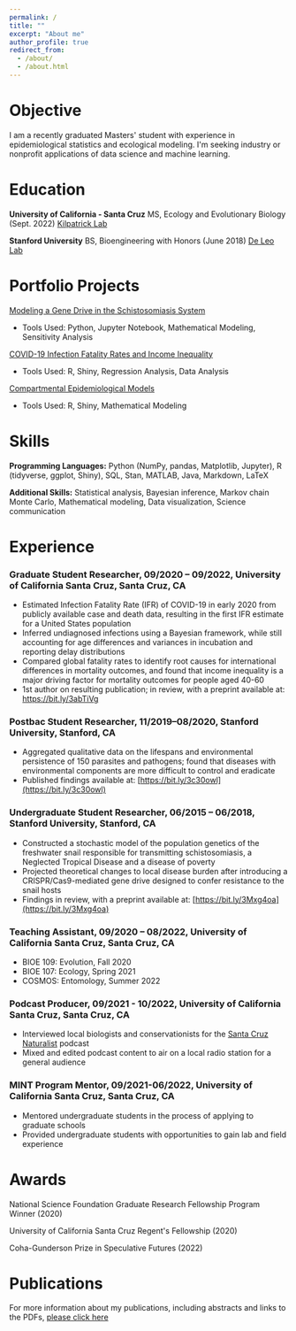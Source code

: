 ```yaml
---
permalink: /
title: ""
excerpt: "About me"
author_profile: true
redirect_from: 
  - /about/
  - /about.html
---
```


# Objective
I am a recently graduated Masters' student with experience in epidemiological statistics and ecological modeling. I'm seeking industry or nonprofit applications of data science and machine learning.

# Education

**University of California - Santa Cruz**
MS, Ecology and Evolutionary Biology (Sept. 2022)
[Kilpatrick Lab](https://kilpatrick.eeb.ucsc.edu/)

**Stanford University**
BS, Bioengineering with Honors (June 2018)
[De Leo Lab](https://deleolab.stanford.edu/)

# Portfolio Projects

[Modeling a Gene Drive in the Schistosomiasis System](https://chloerickards.github.io/genedrive/)

* Tools Used: Python, Jupyter Notebook, Mathematical Modeling, Sensitivity Analysis

[COVID-19 Infection Fatality Rates and Income Inequality](https://chloerickards.shinyapps.io/Covid19/)

* Tools Used: R, Shiny, Regression Analysis, Data Analysis

[Compartmental Epidemiological Models](https://chloerickards.shinyapps.io/diseasemodels/)

* Tools Used: R, Shiny, Mathematical Modeling

# Skills

**Programming Languages:** Python (NumPy, pandas, Matplotlib, Jupyter), R (tidyverse, ggplot, Shiny), SQL, Stan, MATLAB, Java, Markdown, LaTeX

**Additional Skills:** Statistical analysis, Bayesian inference, Markov chain Monte Carlo, Mathematical modeling, Data visualization, Science communication

# Experience

### Graduate Student Researcher, 09/2020 – 09/2022, University of California Santa Cruz, Santa Cruz, CA
*	Estimated Infection Fatality Rate (IFR) of COVID-19 in early 2020 from publicly available case and death data, resulting in the first IFR estimate for a United States population
* Inferred undiagnosed infections using a Bayesian framework, while still accounting for age differences and variances in incubation and reporting delay distributions
*	Compared global fatality rates to identify root causes for international differences in mortality outcomes, and found that income inequality is a major driving factor for mortality outcomes for people aged 40-60
*	1st author on resulting publication; in review, with a preprint available at: https://bit.ly/3abTiVg 

### Postbac Student Researcher, 11/2019–08/2020, Stanford University, Stanford, CA
* Aggregated qualitative data on the lifespans and environmental persistence of 150 parasites and pathogens; found that diseases with environmental components are more difficult to control and eradicate
* Published findings available at: [https://bit.ly/3c30owl](https://bit.ly/3c30owl) 

### Undergraduate Student Researcher, 06/2015 – 06/2018, Stanford University, Stanford, CA
* Constructed a stochastic model of the population genetics of the freshwater snail responsible for transmitting schistosomiasis, a Neglected Tropical Disease and a disease of poverty 
* Projected theoretical changes to local disease burden after introducing a CRISPR/Cas9-mediated gene drive designed to confer resistance to the snail hosts
* Findings in review, with a preprint available at: [https://bit.ly/3Mxg4oa](https://bit.ly/3Mxg4oa) 

### Teaching Assistant, 09/2020 – 08/2022, University of California Santa Cruz, Santa Cruz, CA
* BIOE 109: Evolution, Fall 2020
* BIOE 107: Ecology, Spring 2021
* COSMOS: Entomology, Summer 2022

### Podcast Producer, 09/2021 - 10/2022, University of California Santa Cruz, Santa Cruz, CA
* Interviewed local biologists and conservationists for the [Santa Cruz Naturalist](https://open.spotify.com/show/22DGQdylvM6tGIsswFVGS2?si=496c657d036741cf) podcast
* Mixed and edited podcast content to air on a local radio station for a general audience

### MINT Program Mentor, 09/2021-06/2022, University of California Santa Cruz, Santa Cruz, CA
* Mentored undergraduate students in the process of applying to graduate schools
* Provided undergraduate students with opportunities to gain lab and field experience

# Awards

National Science Foundation Graduate Research Fellowship Program Winner (2020)

University of California Santa Cruz Regent's Fellowship (2020)

Coha-Gunderson Prize in Speculative Futures (2022)

# Publications

For more information about my publications, including abstracts and links to the PDFs, [please click here](https://chloerickards.github.io/publications/)
